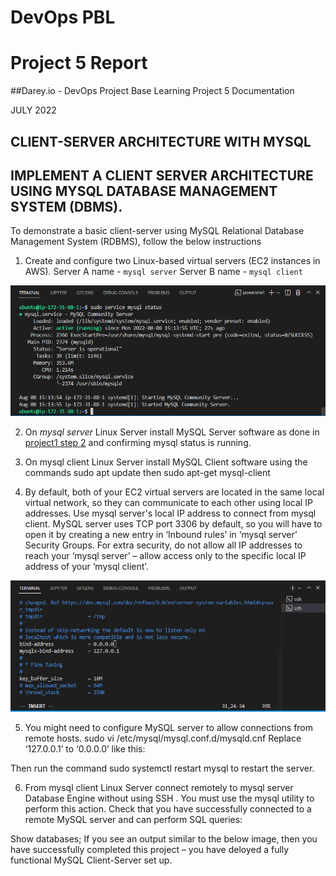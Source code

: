 



# DevOps PBL
# Project 5 Report

##Darey.io - DevOps Project Base Learning Project 5 Documentation

JULY 2022

## CLIENT-SERVER ARCHITECTURE WITH MYSQL








## IMPLEMENT A CLIENT SERVER ARCHITECTURE USING MYSQL DATABASE MANAGEMENT SYSTEM (DBMS).

To demonstrate a basic client-server using MySQL Relational Database Management System (RDBMS), follow the below instructions
1. Create and configure two Linux-based virtual servers (EC2 instances in AWS).
Server A name - `mysql server`
Server B name - `mysql client`

![Install mongodb](images/step5_1_install_sqlserver_checkstatus.png)

2. On *mysql server* Linux Server install MySQL Server software as done in [project1 step 2](https://github.com/samuelede/devops-pbl-projects/tree/main/project1#step-2--installing-mysql) and confirming mysql status is running.

3. On mysql client Linux Server install MySQL Client software using the commands
 sudo apt update then sudo apt-get mysql-client

4. By default, both of your EC2 virtual servers are located in the same local virtual network, so they can communicate to each other using local IP addresses. Use mysql server's local IP address to connect from mysql client. MySQL server uses TCP port 3306 by default, so you will have to open it by creating a new entry in ‘Inbound rules’ in ‘mysql server’ Security Groups. For extra security, do not allow all IP addresses to reach your ‘mysql server’ – allow access only to the specific local IP address of your ‘mysql client’.

![Install mongodb](images/step5_2_edit_mysql_inbound_rules.png)

5. You might need to configure MySQL server to allow connections from remote hosts.
sudo vi /etc/mysql/mysql.conf.d/mysqld.cnf
Replace ‘127.0.0.1’ to ‘0.0.0.0’ like this:

Then run the command sudo systemctl restart mysql to restart the server.

6. From 
mysql client
 Linux Server connect remotely to 
mysql server
 Database Engine without using 
SSH
. You must use the 
mysql
 utility to perform this action.
Check that you have successfully connected to a remote MySQL server and can perform SQL queries:

Show databases;
If you see an output similar to the below image, then you have successfully completed this project – you have deloyed a fully functional MySQL Client-Server set up.
